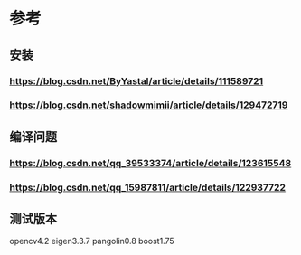 # 参考
## 安装
### https://blog.csdn.net/ByYastal/article/details/111589721
### https://blog.csdn.net/shadowmimii/article/details/129472719
## 编译问题
### https://blog.csdn.net/qq_39533374/article/details/123615548
### https://blog.csdn.net/qq_15987811/article/details/122937722
## 测试版本
opencv4.2 eigen3.3.7 pangolin0.8 boost1.75
